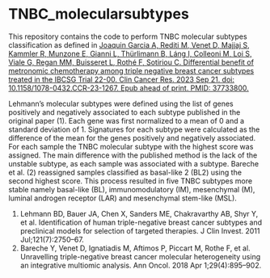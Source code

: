 # TNBC_molecularsubtypes
This repository contains the code to perform TNBC molecular subtypes classification as defined in <a href="https://aacrjournals.org/clincancerres/article-abstract/doi/10.1158/1078-0432.CCR-23-1267/729200/Differential-benefit-of-metronomic-chemotherapy?redirectedFrom=fulltext">Joaquin Garcia A, Rediti M, Venet D, Majjaj S, Kammler R, Munzone E, Gianni L, Thürlimann B, Láng I, Colleoni M, Loi S, Viale G, Regan MM, Buisseret L, Rothé F, Sotiriou C. Differential benefit of metronomic chemotherapy among triple negative breast cancer subtypes treated in the IBCSG Trial 22-00. Clin Cancer Res. 2023 Sep 21. doi: 10.1158/1078-0432.CCR-23-1267. Epub ahead of print. PMID: 37733800.</a>

Lehmann’s molecular subtypes were defined using the list of genes positively and negatively associated to each subtype published in the original paper (1). Each gene was first normalized to a mean of 0 and a standard deviation of 1. Signatures for each subtype were calculated as the difference of the mean for the genes positively and negatively associated. For each sample the TNBC molecular subtype with the highest score was assigned. The main difference with the published method is the lack of the unstable subtype, as each sample was associated with a subtype.
Bareche et al. (2) reassigned samples classified as basal-like 2 (BL2)  using the second highest score. This process resulted in five TNBC subtypes more stable namely basal-like (BL), immunomodulatory (IM), mesenchymal (M), luminal androgen receptor (LAR) and mesenchymal stem-like (MSL).

1.	Lehmann BD, Bauer JA, Chen X, Sanders ME, Chakravarthy AB, Shyr Y, et al. Identification of human triple-negative breast cancer subtypes and preclinical models for selection of targeted therapies. J Clin Invest. 2011 Jul;121(7):2750–67. 
2.	Bareche Y, Venet D, Ignatiadis M, Aftimos P, Piccart M, Rothe F, et al. Unravelling triple-negative breast cancer molecular heterogeneity using an integrative multiomic analysis. Ann Oncol. 2018 Apr 1;29(4):895–902.
